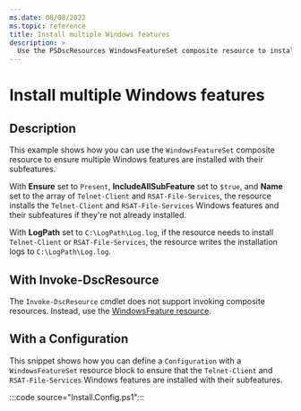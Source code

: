 ```yaml
---
ms.date: 08/08/2022
ms.topic: reference
title: Install multiple Windows features
description: >
  Use the PSDscResources WindowsFeatureSet composite resource to install multiple Windows features.
---
```


# Install multiple Windows features

## Description

This example shows how you can use the `WindowsFeatureSet` composite resource to ensure multiple
Windows features are installed with their subfeatures.

With **Ensure** set to `Present`, **IncludeAllSubFeature** set to `$true`, and **Name** set to the
array of `Telnet-Client` and `RSAT-File-Services`, the resource installs the `Telnet-Client` and
`RSAT-File-Services` Windows features and their subfeatures if they're not already installed.

With **LogPath** set to `C:\LogPath\Log.log`, if the resource needs to install `Telnet-Client` or
`RSAT-File-Services`, the resource writes the installation logs to `C:\LogPath\Log.log`.

## With Invoke-DscResource

The `Invoke-DscResource` cmdlet does not support invoking composite resources. Instead, use the
[WindowsFeature resource][1].

## With a Configuration

This snippet shows how you can define a `Configuration` with a `WindowsFeatureSet` resource block to
ensure that the `Telnet-Client` and `RSAT-File-Services` Windows features are installed with their
subfeatures.

:::code source="Install.Config.ps1":::

<!-- Reference Links -->

[1]: ../WindowsFeature/WindowsFeature.md
